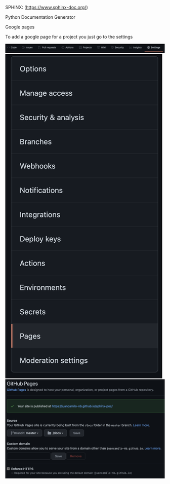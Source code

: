 SPHINX: (https://www.sphinx-doc.org/)

Python Documentation Generator

Google pages

To add a google page for a project you just go to the settings

![](https://github.com/juancamilo-nb/sphinx-poc/blob/master/images/01.png)
![](https://github.com/juancamilo-nb/sphinx-poc/blob/master/images/02.png)
![](https://github.com/juancamilo-nb/sphinx-poc/blob/master/images/03.png)
